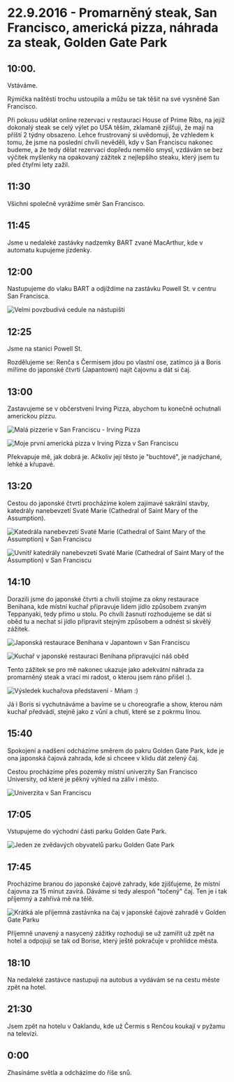 # 22.9.2016 - Promarněný steak, San Francisco, americká pizza, náhrada za steak, Golden Gate Park 

## 10:00.

Vstáváme.

Rýmička naštěstí trochu ustoupila a můžu se tak těšit na své vysněné San Francisco.

Při pokusu udělat online rezervaci v restauraci House of Prime Ribs, na jejíž dokonalý steak se celý výlet po USA těším, zklamaně zjišťuji, že mají na příští 2 týdny obsazeno. Lehce frustrovaný si uvědomuji, že vzhledem k tomu, že jsme na poslední chvíli nevěděli, kdy v San Franciscu nakonec budeme, a že tedy dělat rezervaci dopředu nemělo smysl, vzdávám se bez výčitek myšlenky na opakovaný zážitek z nejlepšího steaku, který jsem tu před čtyřmi lety zažil.

## 11:30

Všichni společně vyrážíme směr San Francisco.

## 11:45

Jsme u nedaleké zastávky nadzemky BART zvané MacArthur, kde v automatu kupujeme jízdenky.

## 12:00

Nastupujeme do vlaku BART a odjíždíme na zastávku Powell St. v centru San Francisca.

![Velmi povzbudivá cedule na nástupišti](images/20160922/20160922_115149.jpg)

## 12:25

Jsme na stanici Powell St.

Rozdělujeme se: Renča s Čermisem jdou po vlastní ose, zatímco já a Boris míříme do japonské čtvrti (Japantown) najít čajovnu a dát si čaj.

## 13:00

Zastavujeme se v občerstvení Irving Pizza, abychom tu konečně ochutnali americkou pizzu.

![Malá pizzerie v San Franciscu - Irving Pizza](images/20160922/20160922_131052.jpg)

![Moje první americká pizza v Irving Pizza v San Franciscu](images/20160922/20160922_125842.jpg)

Překvapuje mě, jak dobrá je. Ačkoliv její těsto je "buchtové", je nadýchané, lehké a křupavé.

## 13:20

Cestou do japonské čtvrti procházíme kolem zajímavé sakrální stavby, katedrály nanebevzetí Svaté Marie (Cathedral of Saint Mary of the Assumption).

![Katedrála nanebevzetí Svaté Marie (Cathedral of Saint Mary of the Assumption) v San Franciscu](images/20160922/20160922_132423.jpg)

![Uvnitř katedrály nanebevzetí Svaté Marie (Cathedral of Saint Mary of the Assumption) v San Franciscu](images/20160922/20160922_132712.jpg)

## 14:10

Dorazili jsme do japonské čtvrti a chvíli stojíme za okny restaurace Benihana, kde místní kuchař připravuje lidem jídlo způsobem zvaným Teppanyaki, tedy přímo u stolu. Po chvíli žasnutí rozhodujeme se dát si oběd tu a nechat si jídlo připravit stejným způsobem a odnést si skvělý zážitek.

![Japonská restaurace Benihana v Japantown v San Franciscu](images/20160922/20160922_141718.jpg)

![Kuchař v japonské restauraci Benihana připravující náš oběd](images/20160922/20160922_144447.jpg)

Tento zážitek se pro mě nakonec ukazuje jako adekvátní náhrada za promarněný steak a vrací mi radost, o kterou jsem ráno přišel :).

![Výsledek kuchařova představení - Mňam :)](images/20160922/20160922_145246.jpg)

Já i Boris si vychutnáváme a bavíme se u choreografie a show, kterou nám kuchař předvádí, stejně jako z vůní a chutí, které se z pokrmu linou.

## 15:40

Spokojení a nadšení odcházíme směrem do pakru Golden Gate Park, kde je ona japonská čajová zahrada, kde si chceee v klidu dát zelený čaj.

Cestou procházíme přes pozemky místní univerzity San Francisco University, od které je pěkný výhled na záliv i město.

![Univerzita v San Franciscu](images/20160922/20160922_163454.jpg)

## 17:05

Vstupujeme do východní části parku Golden Gate Park.

![Jeden ze zvědavých obyvatelů parku Golden Gate Park](images/20160922/DSC_2927.jpg)

## 17:45

Procházíme branou do japonské čajové zahrady, kde zjišťujeme, že místní čajovna za 15 minut zavírá. Dáváme si tedy alespoň "točený" čaj. Ten je i tak příjemný a zahřívá mě na tělě.

![Krátká ale příjemná zastávnka na čaj v japonské čajové zahradě v Golden Gate Parku](images/20160922/20160922_174144.jpg)

Příjemně unavený a nasycený zážitky rozhoduji se už zamířít už zpět na hotel a odpojuji se tak od Borise, který ještě pokračuje v prohlídce města.

## 18:10

Na nedaleké zastávce nastupuji na autobus a vydávám se na cestu měste zpět na hotel.

## 21:30

Jsem zpět na hotelu v Oaklandu, kde už Čermis s Renčou koukají v pyžamu na televizi.

## 0:00

Zhasínáme světla a odcházíme do říše snů.
